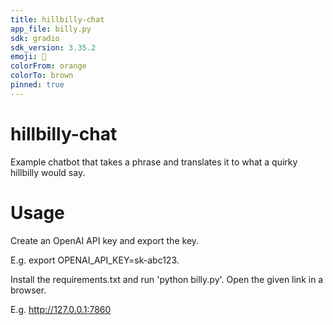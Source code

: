 ```yaml
---
title: hillbilly-chat
app_file: billy.py
sdk: gradio
sdk_version: 3.35.2
emoji: 🤠
colorFrom: orange
colorTo: brown
pinned: true
---
```

# hillbilly-chat
Example chatbot that takes a phrase and translates it to what a quirky hillbilly would say.

# Usage

Create an OpenAI API key and export the key.

E.g. export OPENAI_API_KEY=sk-abc123.

Install the requirements.txt and run 'python billy.py'. Open the given link
in a browser.

E.g. http://127.0.0.1:7860
